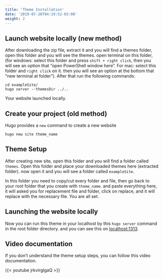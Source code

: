 ```yaml
---
title: 'Theme Installation'
date: '2019-07-28T04:19:52-03:00'
weight: 2
---
```


## Launch website locally (new method)

After downloading the zip file, extract it and you will find a themes folder, open this folder and you will see the themes. open terminal on this folder, (for windows: select this folder and press `shift + right click`, then you will see an option that “open PowerShell window here”. For mac: select this folder and `right click` on it. then you will see an option at the bottom that “new terminal at folder”). After that run the following commands:

```shell script
cd exampleSite/
hugo server --themesDir ../..
```

Your website launched locally.

## Create your project (old method)

 Hugo provides a `new` command to create a new website   
```shell script
hugo new site theme_name
```

## Theme Setup

After creating new site, open this folder and you will find a folder called `themes`. Open this folder and place your downloaded themes here (extracted folder). now open it and you will see a folder called `exampleSite`.  

In this folder you need to copy/cut every folder and file, then go back to your root folder that you create with `theme_name`. and paste everything here, it will asked you for replacement file and folder, click on replace, and it will replace with the necessary file. You are all set.

## Launching the website locally

Now you can run this theme in your localhost by this `hugo server` command in the root folder directory. and you can see this on [localhost:1313](http://localhost:1313/).

## Video documentation

If you don’t understand the theme setup steps, you can follow this video documentation.

{{< youtube jrkvirglgaQ >}}
